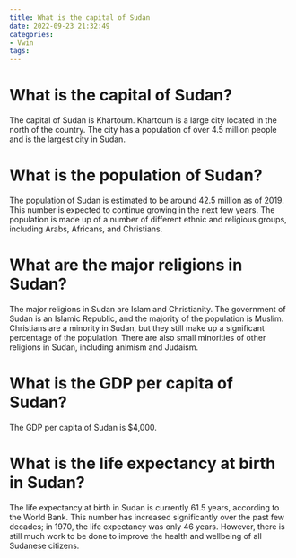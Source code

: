 ```yaml
---
title: What is the capital of Sudan
date: 2022-09-23 21:32:49
categories:
- Vwin
tags:
---
```



# What is the capital of Sudan?

The capital of Sudan is Khartoum. Khartoum is a large city located in the north of the country. The city has a population of over 4.5 million people and is the largest city in Sudan.

# What is the population of Sudan?

The population of Sudan is estimated to be around 42.5 million as of 2019. This number is expected to continue growing in the next few years. The population is made up of a number of different ethnic and religious groups, including Arabs, Africans, and Christians.

# What are the major religions in Sudan?

The major religions in Sudan are Islam and Christianity. The government of Sudan is an Islamic Republic, and the majority of the population is Muslim. Christians are a minority in Sudan, but they still make up a significant percentage of the population. There are also small minorities of other religions in Sudan, including animism and Judaism.

# What is the GDP per capita of Sudan?

The GDP per capita of Sudan is $4,000.

# What is the life expectancy at birth in Sudan?



The life expectancy at birth in Sudan is currently 61.5 years, according to the World Bank. This number has increased significantly over the past few decades; in 1970, the life expectancy was only 46 years. However, there is still much work to be done to improve the health and wellbeing of all Sudanese citizens.